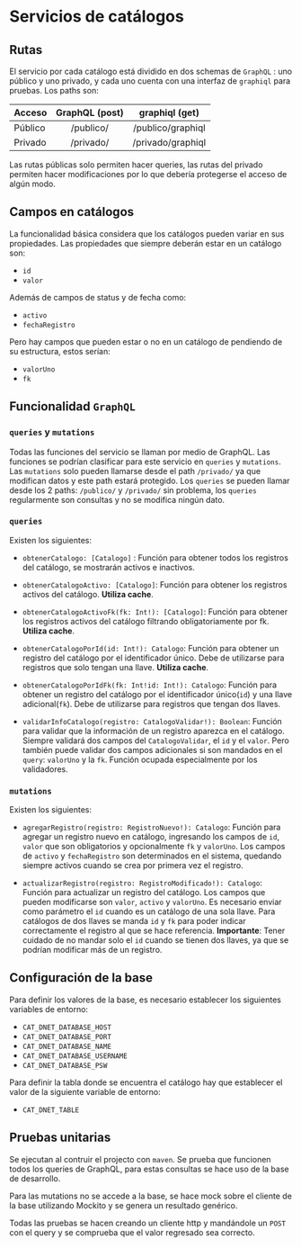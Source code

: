 # Servicios de catálogos

## Rutas
El servicio por cada catálogo está dividido en dos schemas de `GraphQL` : uno público y uno privado, y cada uno cuenta con una interfaz de `graphiql` para pruebas. Los paths son:

| Acceso   					|      GraphQL (post)   	 			|  graphiql (get) 			|
|---------------------------|:-----------------------------:|:---------------------:|
| Público					|  /publico/					|  /publico/graphiql 	|
| Privado					|  /privado/					|  /privado/graphiql 	|

Las rutas públicas solo permiten hacer queries, las rutas del privado permiten hacer modificaciones por lo que debería protegerse el acceso de algún modo.


## Campos en catálogos
La funcionalidad básica considera que los catálogos pueden variar en sus propiedades. Las propiedades que siempre deberán estar en un catálogo son:
- `id`
- `valor`

Además de campos de status y de fecha como:
- `activo`
- `fechaRegistro`

Pero hay campos que pueden estar o no en un catálogo de pendiendo de su estructura, estos serían:
- `valorUno`
- `fk`


## Funcionalidad  `GraphQL`

### `queries` y `mutations`

Todas las funciones del servicio se llaman por medio de GraphQL. Las funciones se podrían clasificar para este servicio en `queries` y `mutations`. Las `mutations` solo pueden llamarse desde el path `/privado/` ya que modifican datos y este path estará protegido. Los `queries` se pueden llamar desde los 2 paths: `/publico/` y `/privado/` sin problema, los `queries` regularmente son consultas y no se modifica ningún dato.

### `queries`

Existen los siguientes:

- `obtenerCatalogo: [Catalogo]` : Función para obtener todos los registros del catálogo, se mostrarán activos e inactivos.

- `obtenerCatalogoActivo: [Catalogo]`: Función para obtener los registros activos del catálogo. <b>Utiliza cache</b>.

- `obtenerCatalogoActivoFk(fk: Int!): [Catalogo]`: Función para obtener los registros activos del catálogo filtrando obligatoriamente por fk. <b>Utiliza cache</b>.

- `obtenerCatalogoPorId(id: Int!): Catalogo`: Función para obtener un registro del catálogo por el identificador único. Debe de utilizarse para registros que solo tengan una llave. <b>Utiliza cache</b>.

- `obtenerCatalogoPorIdFk(fk: Int!id: Int!): Catalogo`: Función para obtener un registro del catálogo por el identificador único(`id`) y una llave adicional(`fk`). Debe de utilizarse para registros que tengan dos llaves.

- `validarInfoCatalogo(registro: CatalogoValidar!): Boolean`: Función para validar que la información de un registro aparezca en el catálogo. Siempre validará dos campos del `CatalogoValidar`, el `id` y el `valor`. Pero también puede validar dos campos adicionales si son mandados en el `query`: `valorUno` y la `fk`. Función ocupada especialmente por los validadores.

### `mutations`

Existen los siguientes:

- `agregarRegistro(registro: RegistroNuevo!): Catalogo`: Función para agregar un registro nuevo en catálogo, ingresando los campos de `id`, `valor` que son obligatorios y opcionalmente `fk` y `valorUno`. Los campos de `activo` y `fechaRegistro` son determinados en el sistema, quedando siempre activos cuando se crea por primera vez el registro.

- `actualizarRegistro(registro: RegistroModificado!): Catalogo`: Función para actualizar un registro del catálogo. Los campos que pueden modificarse son `valor`, `activo` y `valorUno`. Es necesario enviar como parámetro el `id` cuando es un catálogo de una sola llave. Para catálogos de dos llaves se manda `id` y `fk` para poder indicar correctamente el registro al que se hace referencia.
<b>Importante</b>: Tener cuidado de no mandar solo el `id` cuando se tienen dos llaves, ya que se podrían modificar más de un registro.

## Configuración de la base
Para definir los valores de la base, es necesario establecer los siguientes variables de entorno:

- `CAT_DNET_DATABASE_HOST`
- `CAT_DNET_DATABASE_PORT`
- `CAT_DNET_DATABASE_NAME`
- `CAT_DNET_DATABASE_USERNAME`
- `CAT_DNET_DATABASE_PSW`

Para definir la tabla donde se encuentra el catálogo hay que establecer el valor de la siguiente variable de entorno:

- `CAT_DNET_TABLE`

## Pruebas unitarias
Se ejecutan al contruir el projecto con `maven`. Se prueba que funcionen todos los queries de GraphQL, para estas consultas se hace uso de la base de desarrollo.

Para las mutations no se accede a la base, se hace mock sobre el cliente de la base utilizando Mockito y se genera un resultado genérico.

Todas las pruebas se hacen creando un cliente http y mandándole un `POST` con el query y se comprueba que el valor regresado sea correcto. 
